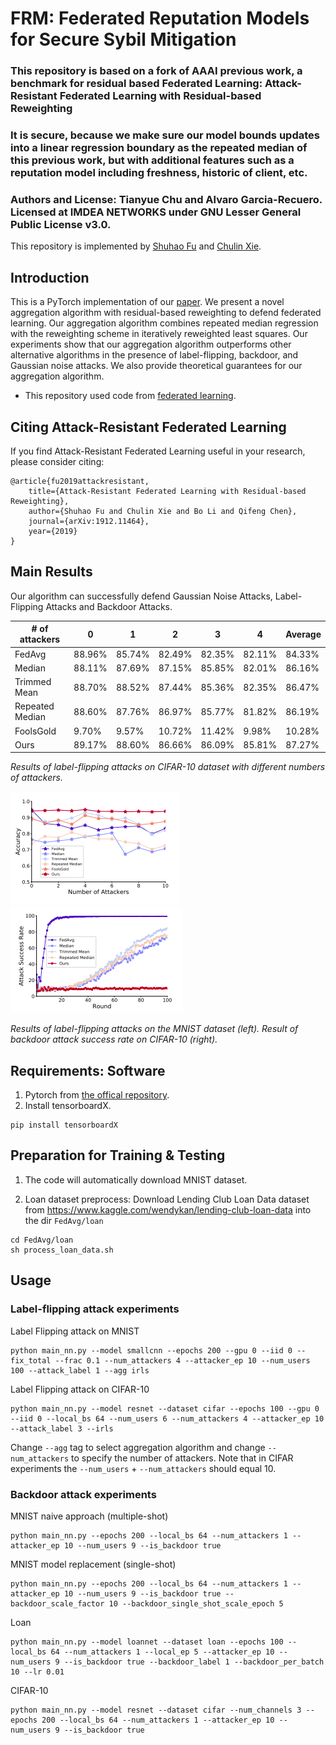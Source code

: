 # FRM: Federated Reputation Models for Secure Sybil Mitigation

### This repository is based on a fork of AAAI previous work, a benchmark for residual based Federated Learning: Attack-Resistant Federated Learning with Residual-based Reweighting

### It is secure, because we make sure our model bounds updates into a linear regression boundary as the repeated median of this previous work, but with additional features such as a reputation model including freshness, historic of client, etc.

### Authors and License: Tianyue Chu and Alvaro Garcia-Recuero. Licensed at IMDEA NETWORKS under GNU Lesser General Public License v3.0.

This repository is implemented by [Shuhao Fu](https://github.com/howardmumu) and [Chulin Xie](https://github.com/AlphaPav).

## Introduction


This is a PyTorch implementation of our [paper](https://arxiv.org/abs/1912.11464). We present a novel aggregation algorithm with residual-based reweighting to defend federated learning. Our aggregation algorithm combines repeated median regression with the reweighting scheme in iteratively reweighted least squares. Our experiments show that our aggregation algorithm outperforms other alternative algorithms in the presence of label-flipping, backdoor, and Gaussian noise attacks. We also provide theoretical guarantees for our aggregation algorithm.
  * This repository used code from [federated learning](https://github.com/shaoxiongji/federated-learning).

## Citing Attack-Resistant Federated Learning
If you find Attack-Resistant Federated Learning useful in your research, please consider citing:
```
@article{fu2019attackresistant,
    title={Attack-Resistant Federated Learning with Residual-based Reweighting},
    author={Shuhao Fu and Chulin Xie and Bo Li and Qifeng Chen},
    journal={arXiv:1912.11464},
    year={2019}
}
```


## Main Results
Our algorithm can successfully defend Gaussian Noise Attacks, Label-Flipping Attacks and Backdoor Attacks. 

| # of attackers  | 0      | 1      | 2      | 3      | 4      | Average |
|-----------------|--------|--------|--------|--------|--------|---------|
| FedAvg          | 88.96% | 85.74% | 82.49% | 82.35% | 82.11% | 84.33%  |
| Median          | 88.11% | 87.69% | 87.15% | 85.85% | 82.01% | 86.16%  |
| Trimmed Mean    | 88.70% | 88.52% | 87.44% | 85.36% | 82.35% | 86.47%  |
| Repeated Median | 88.60% | 87.76% | 86.97% | 85.77% | 81.82% | 86.19%  |
| FoolsGold       | 9.70%  | 9.57%  | 10.72% | 11.42% | 9.98%  | 10.28%  |
| Ours            | 89.17% | 88.60% | 86.66% | 86.09% | 85.81% | 87.27%  |

*Results of label-flipping attacks on CIFAR-10 dataset with different numbers of attackers.*

![MNIST](images/MNIST.png?raw=true) ![backdoor](images/backdoor.png?raw=true)

*Results of label-flipping attacks on the MNIST dataset (left). Result of backdoor attack success rate
on CIFAR-10 (right).*


## Requirements: Software

1. Pytorch from [the offical repository](https://pytorch.org/).
2. Install tensorboardX.
```
pip install tensorboardX
```


## Preparation for Training & Testing
1. The code will automatically download MNIST dataset.

2. Loan dataset preprocess:
Download Lending Club Loan Data dataset from https://www.kaggle.com/wendykan/lending-club-loan-data into the dir `FedAvg/loan`

```
cd FedAvg/loan
sh process_loan_data.sh
```


## Usage
### Label-flipping attack experiments
Label Flipping attack on MNIST
```
python main_nn.py --model smallcnn --epochs 200 --gpu 0 --iid 0 --fix_total --frac 0.1 --num_attackers 4 --attacker_ep 10 --num_users 100 --attack_label 1 --agg irls
```

Label Flipping attack on CIFAR-10
```
python main_nn.py --model resnet --dataset cifar --epochs 100 --gpu 0 --iid 0 --local_bs 64 --num_users 6 --num_attackers 4 --attacker_ep 10 --attack_label 3 --irls
```

Change `--agg` tag to select aggregation algorithm and change `--num_attackers` to specify the number of attackers. Note that in CIFAR experiments the `--num_users` + `--num_attackers` should equal 10.

### Backdoor attack experiments

MNIST naive approach (multiple-shot)

```
python main_nn.py --epochs 200 --local_bs 64 --num_attackers 1 --attacker_ep 10 --num_users 9 --is_backdoor true
```

MNIST model replacement (single-shot)

```
python main_nn.py --epochs 200 --local_bs 64 --num_attackers 1 --attacker_ep 10 --num_users 9 --is_backdoor true --backdoor_scale_factor 10 --backdoor_single_shot_scale_epoch 5
```

Loan

```
python main_nn.py --model loannet --dataset loan --epochs 100 --local_bs 64 --num_attackers 1 --local_ep 5 --attacker_ep 10 --num_users 9 --is_backdoor true --backdoor_label 1 --backdoor_per_batch 10 --lr 0.01 
```

CIFAR-10

```
python main_nn.py --model resnet --dataset cifar --num_channels 3 --epochs 200 --local_bs 64 --num_attackers 1 --attacker_ep 10 --num_users 9 --is_backdoor true
```
